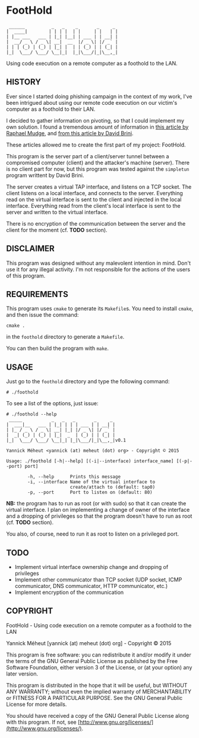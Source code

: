 # FootHold
     ______          _   _    _       _     _ 
    |  ____|        | | | |  | |     | |   | |
    | |__ ___   ___ | |_| |__| | ___ | | __| |
    |  __/ _ \ / _ \| __|  __  |/ _ \| |/ _` |
    | | | (_) | (_) | |_| |  | | (_) | | (_| |
    |_|  \___/ \___/ \__|_|  |_|\___/|_|\__,_|

Using code execution on a remote computer as a foothold to the LAN.

## HISTORY

Ever since I started doing phishing campaign in the context of my work, I've
been intrigued about using our remote code execution on our victim's computer
as a foothold to their LAN.

I decided to gather information on pivoting, so that I could implement my own
solution. I found a tremendous amount of information in [this article by 
Raphael Mudge](http://blog.cobaltstrike.com/2014/10/14/how-vpn-pivoting-works-with-source-code/),
and [from this article by David Brini](http://backreference.org/2010/03/26/tuntap-interface-tutorial/).

These articles allowed me to create the first part of my project: FootHold.

This program is the server part of a client/server tunnel between a compromised
computer (client) and the attacker's machine (server). There is no client
part for now, but this program was tested against the `simpletun` program
writtent by David Brini.

The server creates a virtual TAP interface, and listens on a TCP socket. The
client listens on a local interface, and connects to the server. Everything
read on the virtual interface is sent to the client and injected in the local
interface. Everything read from the client's local interface is sent to the
server and written to the virtual interface.

There is no encryption of the communication between the server and the client
for the moment (cf. **TODO** section).

## DISCLAIMER

This program was designed without any malevolent intention in mind. Don't use
it for any illegal activity. I'm not responsible for the actions of the users
of this program.

## REQUIREMENTS

This program uses `cmake` to generate its `Makefile`s. You need to install
`cmake`, and then issue the command:

    cmake .

in the `foothold` directory to generate a `Makefile`.

You can then build the program with `make`.

## USAGE

Just go to the `foothold` directory and type the following command:

    # ./foothold

To see a list of the options, just issue:

    # ./foothold --help
     _____           _   _   _       _     _ 
    |  ___|__   ___ | |_| | | | ___ | | __| |
    | |_ / _ \ / _ \| __| |_| |/ _ \| |/ _` |
    |  _| (_) | (_) | |_|  _  | (_) | | (_| |
    |_|  \___/ \___/ \__|_| |_|\___/|_|\__,_|v0.1

    Yannick Méheut <yannick (at) meheut (dot) org> - Copyright © 2015

    Usage: ./foothold [-h|--help] [(-i|--interface) interface_name] [(-p|--port) port]

            -h, --help      Prints this message
            -i, --interface Name of the virtual interface to
                            create/attach to (default: tap0)
            -p, --port      Port to listen on (default: 80)

**NB:** the program has to run as root (or with sudo) so that it can create the
virtual interface. I plan on implementing a change of owner of the interface
and a dropping of privileges so that the program doesn't have to run as root
(cf. **TODO** section).

You also, of course, need to run it as root to listen on a privileged port.

## TODO

* Implement virtual interface ownership change and dropping of privileges
* Implement other communicator than TCP socket (UDP socket, ICMP communicator,
  DNS communicator, HTTP communicator, etc.)
* Implement encryption of the communication

## COPYRIGHT

FootHold - Using code execution on a remote computer as a foothold to the LAN

Yannick Méheut [yannick (at) meheut (dot) org] - Copyright © 2015

This program is free software: you can redistribute it and/or modify it 
under the terms of the GNU General Public License as published by the 
Free Software Foundation, either version 3 of the License, or (at your 
option) any later version.

This program is distributed in the hope that it will be useful, but
WITHOUT ANY WARRANTY; without even the implied warranty of 
MERCHANTABILITY or FITNESS FOR A PARTICULAR PURPOSE. See the GNU General 
Public License for more details.

You should have received a copy of the GNU General Public License along 
with this program. If not, see
[http://www.gnu.org/licenses/](http://www.gnu.org/licenses/).

